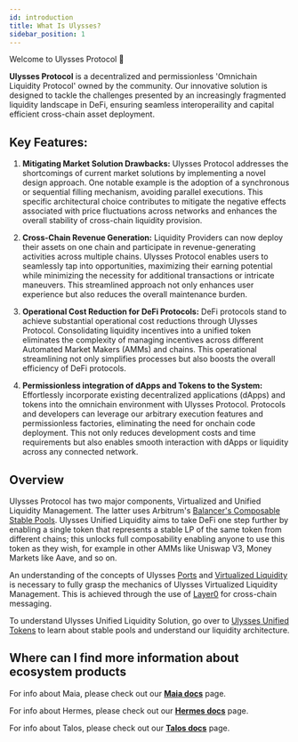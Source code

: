 ```yaml
---
id: introduction
title: What Is Ulysses?
sidebar_position: 1
---
```


Welcome to Ulysses Protocol 👋

**Ulysses Protocol** is a decentralized and permissionless 'Omnichain Liquidity Protocol' owned by the community. Our innovative solution is designed to tackle the challenges presented by an increasingly fragmented liquidity landscape in DeFi, ensuring seamless interoperaility and capital efficient cross-chain asset deployment.

## Key Features:

1. **Mitigating Market Solution Drawbacks:**
   Ulysses Protocol addresses the shortcomings of current market solutions by implementing a novel design approach. One notable example is the adoption of a synchronous or sequential filling mechanism, avoiding parallel executions. This specific architectural choice contributes to mitigate the negative effects associated with price fluctuations across networks and enhances the overall stability of cross-chain liquidity provision.

2. **Cross-Chain Revenue Generation:**
   Liquidity Providers can now deploy their assets on one chain and participate in revenue-generating activities across multiple chains. Ulysses Protocol enables users to seamlessly tap into opportunities, maximizing their earning potential while minimizing the necessity for additional transactions or intricate maneuvers. This streamlined approach not only enhances user experience but also reduces the overall maintenance burden.

3. **Operational Cost Reduction for DeFi Protocols:**
   DeFi protocols stand to achieve substantial operational cost reductions through Ulysses Protocol. Consolidating liquidity incentives into a unified token eliminates the complexity of managing incentives across different Automated Market Makers (AMMs) and chains. This operational streamlining not only simplifies processes but also boosts the overall efficiency of DeFi protocols.

4. **Permissionless integration of dApps and Tokens to the System:**
   Effortlessly incorporate existing decentralized applications (dApps) and tokens into the omnichain environment with Ulysses Protocol. Protocols and developers can leverage our arbitrary execution features and permissionless factories, eliminating the need for onchain code deployment. This not only reduces development costs and time requirements but also enables smooth interaction with dApps or liquidity across any connected network.

## Overview

Ulysses Protocol has two major components, Virtualized and Unified Liquidity Management. The latter uses Arbitrum's [Balancer's Composable Stable Pools](https://docs.balancer.fi/concepts/pools/composable-stable.html). Ulysses Unified Liquidity aims to take DeFi one step further by enabling a single token that represents a stable LP of the same token from different chains; this unlocks full composability enabling anyone to use this token as they wish, for example in other AMMs like Uniswap V3, Money Markets like Aave, and so on.

An understanding of the concepts of Ulysses [Ports](./overview/omnichain/ports) and [Virtualized Liquidity](./overview/omnichain/virtual-liquidity) is necessary to fully grasp the mechanics of Ulysses Virtualized Liquidity Management. This is achieved through the use of [Layer0](https://layerzero.gitbook.io/docs/) for cross-chain messaging.

To understand Ulysses Unified Liquidity Solution, go over to [Ulysses Unified Tokens](./overview/unified-liquidity/tokens) to learn about stable pools and understand our liquidity architecture.

## Where can I find more information about ecosystem products

For info about Maia, please check out our [**Maia docs**](../introduction) page.

For info about Hermes, please check out our [**Hermes docs**](../Hermes/introduction) page.

For info about Talos, please check out our [**Talos docs**](../Talos/introduction) page.

